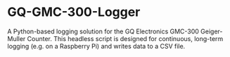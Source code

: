 # GQ-GMC-300-Logger
A Python-based logging solution for the GQ Electronics GMC-300 Geiger-Muller Counter. This headless script is designed for continuous, long-term logging (e.g. on a Raspberry Pi) and writes data to a CSV file.
